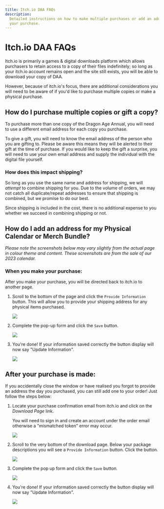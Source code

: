 ```yaml
---
title: Itch.io DAA FAQs
description:
  Detailed instructions on how to make multiple purchases or add an address to
  your purchase.
---
```


# Itch.io DAA FAQs

Itch.io is primarily a games & digital downloads platform which allows
purchasers to retain access to a copy of their files indefinitely; so long as
your itch.io account remains open and the site still exists, you will be able to
download your copy of DAA.

However, because of itch.io's focus, there are additional considerations you
will need to be aware of if you'd like to purchase multiple copies or make a
physical purchase.

## How do I purchase multiple copies or gift a copy?

To purchase more than one copy of the Dragon Age Annual, you will need to use a
different email address for each copy you purchase.

To give a gift, you will need to know the email address of the person who you
are gifting to. Please be aware this means they will be alerted to their gift at
the time of purchase. If you would like to keep the gift a surprise, you will
need to use your own email address and supply the individual with the digital
file yourself.

### How does this impact shipping?

So long as you use the same name and address for shipping, we will _attempt_ to
combine shipping for you. Due to the volume of orders, we may not catch all
duplicate/repeat addresses to ensure that shipping is combined, but we promise
to do our best.

Since shipping is included in the cost, there is no additional expense to you
whether we succeed in combining shipping or not.

## How do I add an address for my Physical Calendar or Merch Bundle?

_Please note the screenshots below may vary slightly from the actual page in
colour theme and content. These screenshots are from the sale of our 2023
calendar._

### When you make your purchase:

After you make your purchase, you will be directed back to itch.io to another
page.

1. Scroll to the bottom of the page and click the `Provide Information` button.
   This will allow you to provide your shipping address for any physical items
   purchased.

   ![](/img/itchio/bottom_of_page.png)

2. Complete the pop-up form and click the `Save` button.

   ![](/img/itchio/form.png)

3. You're done! If your information saved correctly the button display will now
   say "Update Information".

   ![](/img/itchio/update_information.png)

## After your purchase is made:

If you accidentally close the window or have realised you forgot to provide an
address the day you purchased, you can still add one to your order! Just follow
the steps below:

1. Locate your purchase confirmation email from itch.io and click on the
   _Download Page_ link. <p role="note">You will need to sign in and create an
   account under the order email otherwise a "mismatched token" error may
   occur.</p>

   ![](/img/itchio/email.png)

2. Scroll to the very bottom of the download page. Below your package
   descriptions you will see a `Provide Information` button. Click the button.

   ![](/img/itchio/bottom_of_page.png)

3. Complete the pop up form and click the `Save` button.

   ![](/img/itchio/form.png)

4. You're done! If your information saved correctly the button display will now
   say "Update Information".

   ![](/img/itchio/update_information.png)
